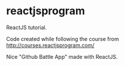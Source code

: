 # reactjsprogram

ReactJS tutorial.

Code created while following the course from http://courses.reactjsprogram.com/

Nice "Github Battle App" made with ReactJS.
